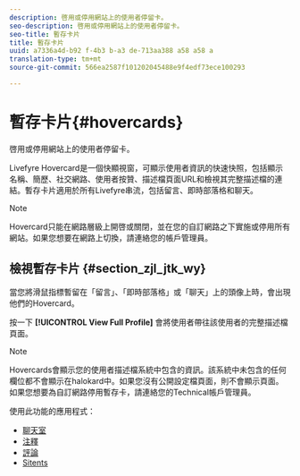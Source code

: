 ```yaml
---
description: 啓用或停用網站上的使用者停留卡。
seo-description: 啓用或停用網站上的使用者停留卡。
seo-title: 暫存卡片
title: 暫存卡片
uuid: a7336a4d-b92 f-4b3 b-a3 de-713aa388 a58 a58 a
translation-type: tm+mt
source-git-commit: 566ea2587f101202045488e9f4edf73ece100293

---
```



# 暫存卡片{#hovercards}

啓用或停用網站上的使用者停留卡。

Livefyre Hovercard是一個快顯視窗，可顯示使用者資訊的快速快照，包括顯示名稱、簡歷、社交網路、使用者按贊、描述檔頁面URL和檢視其完整描述檔的連結。暫存卡片適用於所有Livefyre串流，包括留言、即時部落格和聊天。

>[!NOTE]
>
>Hovercard只能在網路層級上開啓或關閉，並在您的自訂網路之下實施或停用所有網站。如果您想要在網路上切換，請連絡您的帳戶管理員。

## 檢視暫存卡片 {#section_zjl_jtk_wy}

當您將滑鼠指標暫留在「留言」、「即時部落格」或「聊天」上的頭像上時，會出現他們的Hovercard。

按一下 **[!UICONTROL View Full Profile]** 會將使用者帶往該使用者的完整描述檔頁面。

>[!NOTE]
>
>Hovercards會顯示您的使用者描述檔系統中包含的資訊。該系統中未包含的任何欄位都不會顯示在halokard中。如果您沒有公開設定檔頁面，則不會顯示頁面。如果您想要為自訂網路停用暫存卡，請連絡您的Technical帳戶管理員。



使用此功能的應用程式：

* [聊天室](/help/using/c-about-apps/c-chat-app/c-chat-app.md#c_chat_app)
* [注釋](/help/using/c-about-apps/c-comments/c-comments.md)
* [評論](/help/using/c-about-apps/c-reviews-app/c-reviews-app.md#c_reviews_app)
* [Sitents](/help/using/c-about-apps/c-sidenotes-app/c-sidenotes-app.md#c_sidenotes_app)


